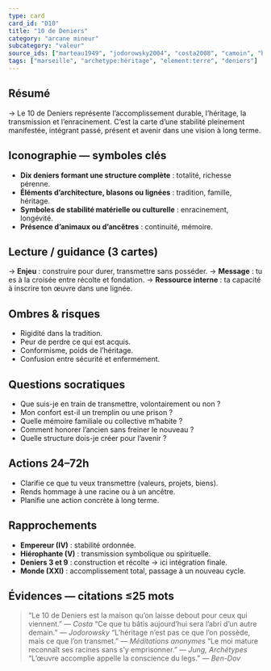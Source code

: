 ```yaml
---
type: card
card_id: "D10"
title: "10 de Deniers"
category: "arcane mineur"
subcategory: "valeur"
source_ids: ["marteau1949", "jodorowsky2004", "costa2008", "camoin", "bendov2011", "delcamp", "nadolny2018", "jung", "meditations_anonymes", "nichols"]
tags: ["marseille", "archetype:héritage", "element:terre", "deniers"]
---
```


## Résumé
→ Le 10 de Deniers représente l’accomplissement durable, l’héritage, la transmission et l’enracinement. C’est la carte d’une stabilité pleinement manifestée, intégrant passé, présent et avenir dans une vision à long terme.

## Iconographie — symboles clés
- **Dix deniers formant une structure complète** : totalité, richesse pérenne.
- **Éléments d’architecture, blasons ou lignées** : tradition, famille, héritage.
- **Symboles de stabilité matérielle ou culturelle** : enracinement, longévité.
- **Présence d’animaux ou d’ancêtres** : continuité, mémoire.

## Lecture / guidance (3 cartes)
→ **Enjeu** : construire pour durer, transmettre sans posséder.
→ **Message** : tu es à la croisée entre récolte et fondation.
→ **Ressource interne** : ta capacité à inscrire ton œuvre dans une lignée.

## Ombres & risques
- Rigidité dans la tradition.
- Peur de perdre ce qui est acquis.
- Conformisme, poids de l’héritage.
- Confusion entre sécurité et enfermement.

## Questions socratiques
- Que suis-je en train de transmettre, volontairement ou non ?
- Mon confort est-il un tremplin ou une prison ?
- Quelle mémoire familiale ou collective m’habite ?
- Comment honorer l’ancien sans freiner le nouveau ?
- Quelle structure dois-je créer pour l’avenir ?

## Actions 24–72h
- Clarifie ce que tu veux transmettre (valeurs, projets, biens).
- Rends hommage à une racine ou à un ancêtre.
- Planifie une action concrète à long terme.

## Rapprochements
- **Empereur (IV)** : stabilité ordonnée.
- **Hiérophante (V)** : transmission symbolique ou spirituelle.
- **Deniers 3 et 9** : construction et récolte → ici intégration finale.
- **Monde (XXI)** : accomplissement total, passage à un nouveau cycle.

## Évidences — citations ≤25 mots
> “Le 10 de Deniers est la maison qu’on laisse debout pour ceux qui viennent.” — *Costa*
> “Ce que tu bâtis aujourd’hui sera l’abri d’un autre demain.” — *Jodorowsky*
> “L’héritage n’est pas ce que l’on possède, mais ce que l’on transmet.” — *Méditations anonymes*
> “Le moi mature reconnaît ses racines sans s’y emprisonner.” — *Jung, Archétypes*
> “L’œuvre accomplie appelle la conscience du legs.” — *Ben-Dov*
